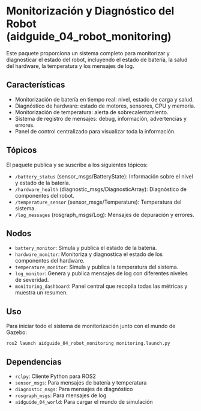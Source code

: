 # Monitorización y Diagnóstico del Robot (aidguide_04_robot_monitoring)

Este paquete proporciona un sistema completo para monitorizar y diagnosticar el estado del robot, incluyendo el estado de batería, la salud del hardware, la temperatura y los mensajes de log.

## Características

- Monitorización de batería en tiempo real: nivel, estado de carga y salud.
- Diagnóstico de hardware: estado de motores, sensores, CPU y memoria.
- Monitorización de temperatura: alerta de sobrecalentamiento.
- Sistema de registro de mensajes: debug, información, advertencias y errores.
- Panel de control centralizado para visualizar toda la información.

## Tópicos

El paquete publica y se suscribe a los siguientes tópicos:

- `/battery_status` (sensor_msgs/BatteryState): Información sobre el nivel y estado de la batería.
- `/hardware_health` (diagnostic_msgs/DiagnosticArray): Diagnóstico de componentes del robot.
- `/temperature_sensor` (sensor_msgs/Temperature): Temperatura del sistema.
- `/log_messages` (rosgraph_msgs/Log): Mensajes de depuración y errores.

## Nodos

- `battery_monitor`: Simula y publica el estado de la batería.
- `hardware_monitor`: Monitoriza y diagnostica el estado de los componentes del hardware.
- `temperature_monitor`: Simula y publica la temperatura del sistema.
- `log_monitor`: Genera y publica mensajes de log con diferentes niveles de severidad.
- `monitoring_dashboard`: Panel central que recopila todas las métricas y muestra un resumen.

## Uso

Para iniciar todo el sistema de monitorización junto con el mundo de Gazebo:

```
ros2 launch aidguide_04_robot_monitoring monitoring.launch.py
```

## Dependencias

- `rclpy`: Cliente Python para ROS2
- `sensor_msgs`: Para mensajes de batería y temperatura
- `diagnostic_msgs`: Para mensajes de diagnóstico
- `rosgraph_msgs`: Para mensajes de log
- `aidguide_04_world`: Para cargar el mundo de simulación 